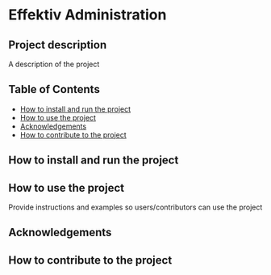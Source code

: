 # Effektiv Administration

## Project description
A description of the project

## Table of Contents
- [How to install and run the project](#install_and_run)
- [How to use the project](#use_project)
- [Acknowledgements](#acknowledgements)
- [How to contribute to the project](#contribute)

## How to install and run the project <a name="install_and_run"></a>

## How to use the project <a name="use_project"></a>
Provide instructions and examples so users/contributors can use the project

## Acknowledgements <a name="acknowledgements"></a>

## How to contribute to the project <a name="contribute"></a>
